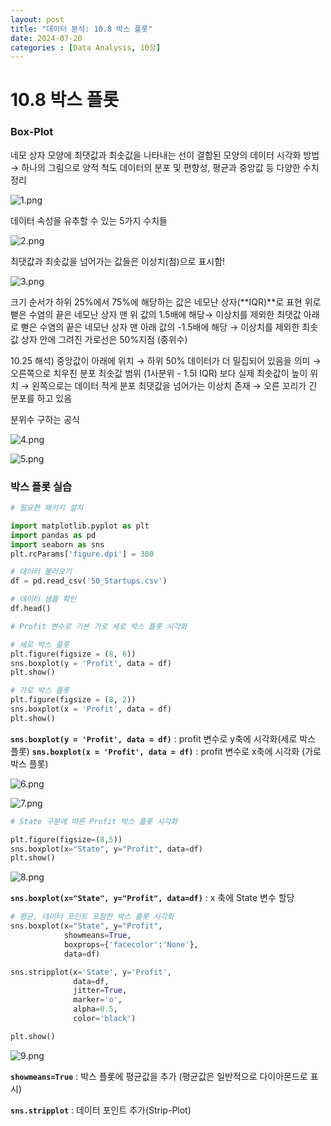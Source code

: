 ```yaml
---
layout: post
title: "데이터 분석: 10.8 박스 플롯"
date: 2024-07-20
categories : [Data Analysis, 10장]
---
```

# 10.8 박스 플롯

### Box-Plot

네모 상자 모양에 최댓값과 최솟값을 나타내는 선이 결합된 모양의 데이터 시각화 방법 
→ 하나의 그림으로 양적 척도 데이터의 분포 및 편향성, 평균과 중앙값 등 다양한 수치 정리

![1.png](/assets/img/posts/DBA/DBA10.8/1.png)

데이터 속성을 유추할 수 있는 5가지 수치들 

![2.png](/assets/img/posts/DBA/DBA10.8/2.png)

최댓값과 최솟값을 넘어가는 값들은 이상치(점)으로 표시함!

![3.png](/assets/img/posts/DBA/DBA10.8/3.png)

크기 순서가 하위 25%에서 75%에 해당하는 값은 네모난 상자(**IQR)**로 표현
위로 뻗은 수염의 끝은 네모난 상자 맨 위 값의 1.5배에 해당→ 이상치를 제외한 최댓값
아래로 뻗은 수염의 끝은 네모난 상자 맨 아래 값의 -1.5배에 해당 → 이상치를 제외한 최솟값
상자 안에 그려진 가로선은 50%지점 (중위수)

10.25 해석) 
중앙값이 아래에 위치 → 하위 50% 데이터가 더 밀집되어 있음을 의미 → 오른쪽으로 치우친 분포
최솟값 범위 (1사분위 - 1.5I IQR) 보다 실제 최솟값이 높이 위치 → 왼쪽으로는 데이터 적게 분포
최댓값을 넘어가는 이상치 존재 → 오른 꼬리가 긴 분포를 하고 있음 

분위수 구하는 공식

![4.png](/assets/img/posts/DBA/DBA10.8/4.png)

![5.png](/assets/img/posts/DBA/DBA10.8/5.png)

### 박스 플롯 실습

```python
# 필요한 패키지 설치

import matplotlib.pyplot as plt
import pandas as pd
import seaborn as sns
plt.rcParams['figure.dpi'] = 300
```

```python
# 데이터 불러오기
df = pd.read_csv('50_Startups.csv')

# 데이터 샘플 확인
df.head()
```

```python
# Profit 변수로 기본 가로 세로 박스 플롯 시각화

# 세로 박스 플롯
plt.figure(figsize = (8, 6))
sns.boxplot(y = 'Profit', data = df)
plt.show()

# 가로 박스 플롯
plt.figure(figsize = (8, 2))
sns.boxplot(x = 'Profit', data = df)
plt.show()
```

**`sns.boxplot(y = 'Profit', data = df)`** :  profit 변수로 y축에 시각화(세로 박스 플롯)
**`sns.boxplot(x = 'Profit', data = df)`** : profit 변수로 x축에 시각화 (가로 박스 플롯)

![6.png](/assets/img/posts/DBA/DBA10.8/6.png)

![7.png](/assets/img/posts/DBA/DBA10.8/7.png)

```python
# State 구분에 따른 Profit 박스 플롯 시각화

plt.figure(figsize=(8,5))
sns.boxplot(x="State", y="Profit", data=df)
plt.show()
```

![8.png](/assets/img/posts/DBA/DBA10.8/8.png)

**`sns.boxplot(x="State", y="Profit", data=df)`** : x 축에 State 변수 할당

```python
# 평균, 데이터 포인트 포함한 박스 플롯 시각화
sns.boxplot(x="State", y="Profit", 
            showmeans=True, 
            boxprops={'facecolor':'None'}, 
            data=df)

sns.stripplot(x='State', y='Profit', 
              data=df, 
              jitter=True, 
              marker='o', 
              alpha=0.5,
              color='black')

plt.show()
```

![9.png](/assets/img/posts/DBA/DBA10.8/9.png)

**`showmeans=True`** : 박스 플롯에 평균값을 추가 (평균값은 일반적으로 다이아몬드로 표시)

**`sns.stripplot`** : 데이터 포인트 추가(Strip-Plot)